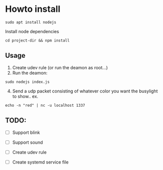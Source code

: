 # Howto install

```
sudo apt install nodejs
```

Install node dependencies
```
cd project-dir && npm install
```

## Usage
1. Create udev rule (or run the deamon as root...)
2. Run the deamon:
```
sudo nodejs index.js
```
4. Send a udp packet consisting of whatever color you want the busylight to show..
ex.
```
echo -n "red" | nc -u localhost 1337
```


## TODO:
- [ ] Support blink
- [ ] Support sound
- [ ] Create udev rule
- [ ] Create systemd service file


